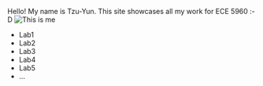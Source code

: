 Hello! My name is Tzu-Yun. This site showcases all my work for ECE 5960 :-D
![This is me](/docs/assets/IMG_2983.png)

- Lab1
- Lab2
- Lab3
- Lab4
- Lab5
- ...
